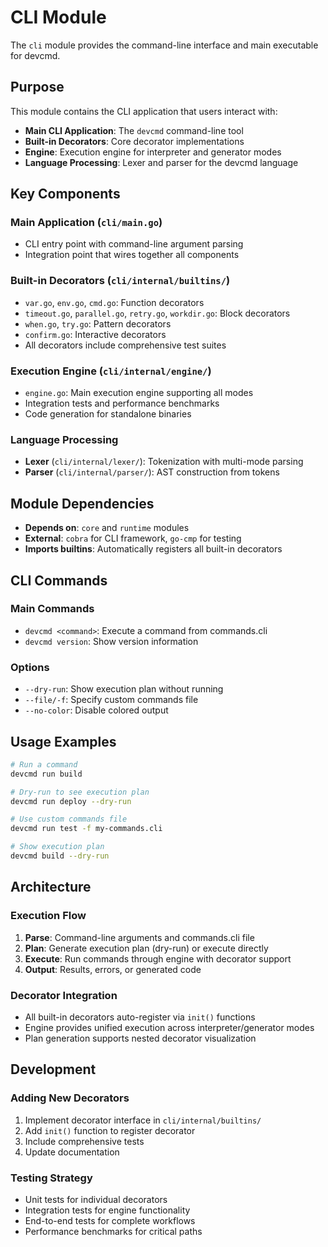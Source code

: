 # CLI Module

The `cli` module provides the command-line interface and main executable for devcmd.

## Purpose

This module contains the CLI application that users interact with:

- **Main CLI Application**: The `devcmd` command-line tool
- **Built-in Decorators**: Core decorator implementations
- **Engine**: Execution engine for interpreter and generator modes
- **Language Processing**: Lexer and parser for the devcmd language

## Key Components

### Main Application (`cli/main.go`)
- CLI entry point with command-line argument parsing
- Integration point that wires together all components

### Built-in Decorators (`cli/internal/builtins/`)
- `var.go`, `env.go`, `cmd.go`: Function decorators
- `timeout.go`, `parallel.go`, `retry.go`, `workdir.go`: Block decorators  
- `when.go`, `try.go`: Pattern decorators
- `confirm.go`: Interactive decorators
- All decorators include comprehensive test suites

### Execution Engine (`cli/internal/engine/`)
- `engine.go`: Main execution engine supporting all modes
- Integration tests and performance benchmarks
- Code generation for standalone binaries

### Language Processing
- **Lexer** (`cli/internal/lexer/`): Tokenization with multi-mode parsing
- **Parser** (`cli/internal/parser/`): AST construction from tokens

## Module Dependencies

- **Depends on**: `core` and `runtime` modules
- **External**: `cobra` for CLI framework, `go-cmp` for testing
- **Imports builtins**: Automatically registers all built-in decorators

## CLI Commands

### Main Commands
- `devcmd <command>`: Execute a command from commands.cli
- `devcmd version`: Show version information

### Options  
- `--dry-run`: Show execution plan without running
- `--file/-f`: Specify custom commands file
- `--no-color`: Disable colored output

## Usage Examples

```bash
# Run a command
devcmd run build

# Dry-run to see execution plan
devcmd run deploy --dry-run

# Use custom commands file
devcmd run test -f my-commands.cli

# Show execution plan  
devcmd build --dry-run
```

## Architecture

### Execution Flow
1. **Parse**: Command-line arguments and commands.cli file
2. **Plan**: Generate execution plan (dry-run) or execute directly  
3. **Execute**: Run commands through engine with decorator support
4. **Output**: Results, errors, or generated code

### Decorator Integration
- All built-in decorators auto-register via `init()` functions
- Engine provides unified execution across interpreter/generator modes
- Plan generation supports nested decorator visualization

## Development

### Adding New Decorators
1. Implement decorator interface in `cli/internal/builtins/`
2. Add `init()` function to register decorator
3. Include comprehensive tests
4. Update documentation

### Testing Strategy
- Unit tests for individual decorators
- Integration tests for engine functionality  
- End-to-end tests for complete workflows
- Performance benchmarks for critical paths